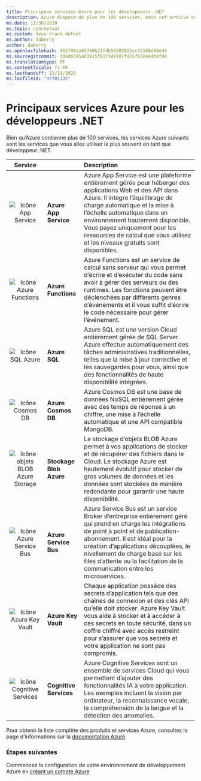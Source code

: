 ```yaml
---
title: Principaux services Azure pour les développeurs .NET
description: Azure dispose de plus de 100 services, mais cet article se concentre sur les services utilisés par les développeurs .NET le plus souvent.
ms.date: 11/30/2020
ms.topic: conceptual
ms.custom: devx-track-dotnet
ms.author: daberry
author: daberry
ms.openlocfilehash: 452f09aa93760b21fdb56583025cc421b8d86e44
ms.sourcegitcommit: 3d6d6595a03915f617349781f455f838a44b0f44
ms.translationtype: MT
ms.contentlocale: fr-FR
ms.lasthandoff: 12/19/2020
ms.locfileid: "97701135"
---
```

# <a name="key-azure-services-for-net-developers"></a>Principaux services Azure pour les développeurs .NET

Bien qu’Azure contienne plus de 100 services, les services Azure suivants sont les services que vous allez utiliser le plus souvent en tant que développeur .NET.

| **Service** |         | **Description**      |
| :--:|:------|:------------|
| ![Icône App Service](./media/app-services.svg) | **Azure App Service** | Azure App Service est une plateforme entièrement gérée pour héberger des applications Web et des API dans Azure.  Il intègre l’équilibrage de charge automatique et la mise à l’échelle automatique dans un environnement hautement disponible.  Vous payez uniquement pour les ressources de calcul que vous utilisez et les niveaux gratuits sont disponibles. |
| ![Icône Azure Functions](./media/azure-functions.svg) | **Azure Functions** | Azure Functions est un service de calcul sans serveur qui vous permet d’écrire et d’exécuter du code sans avoir à gérer des serveurs ou des runtimes.  Les fonctions peuvent être déclenchées par différents genres d’événements et il vous suffit d’écrire le code nécessaire pour gérer l’événement.        |
| ![Icône SQL Azure](./media/azure-sql.svg) | **Azure SQL**            | Azure SQL est une version Cloud entièrement gérée de SQL Server. Azure effectue automatiquement des tâches administratives traditionnelles, telles que la mise à jour corrective et les sauvegardes pour vous, ainsi que des fonctionnalités de haute disponibilité intégrées.  |
| ![Icône Cosmos DB](./media/cosmos-db.svg) | **Azure Cosmos DB**      | Azure Cosmos DB est une base de données NoSQL entièrement gérée avec des temps de réponse à un chiffre, une mise à l’échelle automatique et une API compatible MongoDB.                    |
| ![Icône objets BLOB Azure Storage](./media/storage-blobs.svg) | **Stockage Blob Azure**   | Le stockage d’objets BLOB Azure permet à vos applications de stocker et de récupérer des fichiers dans le Cloud.  Le stockage Azure est hautement évolutif pour stocker de gros volumes de données et les données sont stockées de manière redondante pour garantir une haute disponibilité. |
| ![Icône Azure Service Bus](./media/service-bus.svg) | **Azure Service Bus**   | Azure Service Bus est un service Broker d’entreprise entièrement géré qui prend en charge les intégrations de point à point et de publication-abonnement.  Il est idéal pour la création d’applications découplées, le nivellement de charge basé sur les files d’attente ou la facilitation de la communication entre les microservices.   |
| ![Icône Azure Key Vault](./media/azure-key-vault.svg) | **Azure Key Vault**   | Chaque application possède des secrets d’application tels que des chaînes de connexion et des clés API qu’elle doit stocker.  Azure Key Vault vous aide à stocker et à accéder à ces secrets en toute sécurité, dans un coffre chiffré avec accès restreint pour s’assurer que vos secrets et votre application ne sont pas compromis.   |
| ![Icône Cognitive Services](./media/cognitive-services.svg) | **Cognitive Services**   | Azure Cognitive Services sont un ensemble de services Cloud qui vous permettent d’ajouter des fonctionnalités IA à votre application.  Les exemples incluent la vision par ordinateur, la reconnaissance vocale, la compréhension de la langue et la détection des anomalies. |

Pour obtenir la liste complète des produits et services Azure, consultez la page d’informations sur la [documentation Azure](/azure/?product=all)

### <a name="next-steps"></a>Étapes suivantes

Commencez la configuration de votre environnement de développement Azure en [créant un compte Azure](create-azure-account.md)
